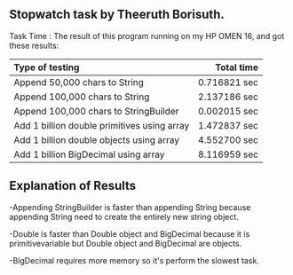 ## Stopwatch task by Theeruth Borisuth.

Task	Time :
The result of this program running on my HP OMEN 16, and got
these results:

| Type of testing | Total time |
|:----------------|-----------:|
|Append 50,000 chars to String|0.716821 sec|
|Append 100,000 chars to String|2.137186 sec|
|Append 100,000 chars to StringBuilder|0.002015 sec|
|Add 1 billion double primitives using array|1.472837 sec|
|Add 1 billion double objects using array|4.552700 sec|
|Add 1 billion BigDecimal using array|8.116959 sec|

## Explanation of Results


-Appending StringBuilder is faster than appending String because appending String need to create the entirely new string object.


-Double is faster than Double object and BigDecimal because it is 
primitivevariable but Double object and BigDecimal are objects.

-BigDecimal requires more memory so it's perform the slowest task.
